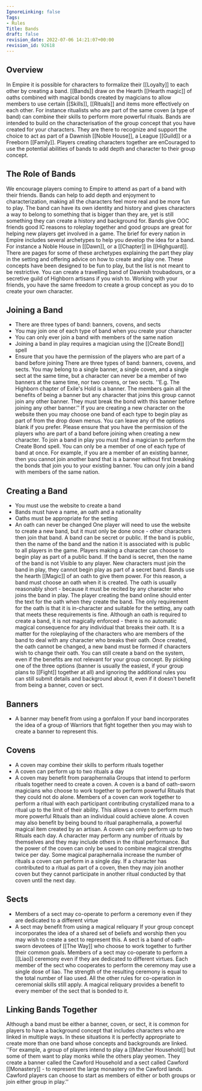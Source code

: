 ```yaml
---
IgnoreLinking: false
Tags:
- Rules
Title: Bands
draft: false
revision_date: 2022-07-06 14:21:07+00:00
revision_id: 92618
---
```


## Overview
In Empire it is possible for characters to formalize their [[Loyalty]] to each other by creating a band. [[Bands]] draw on the Hearth [[Hearth magic]] of 
oaths combined with magical bonds created by magicians to allow members to use certain [[Skills]], [[Rituals]] and items more effectively on each other. For instance ritualists who are part of the same coven (a type of band) can combine their skills to perform more powerful rituals.
Bands are intended to build on the characterisation of the group concept that you have created for your characters. They are there to recognize and support the choice to act as part of a Dawnish [[Noble House]], a League [[Guild]] or a Freeborn [[Family]]. Players creating characters together are enCouraged to use the potential abilities of bands to add depth and character to their group concept.
## The Role of Bands
We encourage players coming to Empire to attend as part of a band with their friends. Bands can help to add depth and enjoyment to characterization, making all the characters feel more real and be more fun to play. The band can have its own identity and history and gives characters a way to belong to something that is bigger than they are, yet is still something they can create a history and background for. Bands give OOC friends good IC reasons to roleplay together and good groups are great for helping new players get involved in a game. 
The brief for every nation in Empire includes several archetypes to help you develop the idea for a band. For instance a Noble House in [[Dawn]], or a [[Chapter]] in [[Highguard]]. There are pages for some of these archetypes explaining the part they play in the setting and offering advice on how to create and play one. These concepts have been designed to be fun to play, but the list is not meant to be restrictive. You can create a travelling band of Dawnish troubadours, or a secretive guild of Highborn artisans if you wish to. Working with your friends, you have the same freedom to create a group concept as you do to create your own character.
## Joining a Band
* There are three types of band: banners, covens, and sects
* You may join one of each type of band when you create your character
* You can only ever join a band with members of the same nation
* Joining a band in play requires a magician using the [[Create Bond]] spell
* Ensure that you have the permission of the players who are part of a band before joining
There are three types of band: banners, covens, and sects. You may belong to a single banner, a single coven, and a single sect at the same time, but a character can never be a member of two banners at the same time, nor two covens, or two sects. 
''E.g. The Highborn chapter of Exile's Hold is a banner. The members gain all the benefits of being a banner but any character that joins this group cannot join any other banner. They must break the bond with this banner before joining any other banner.''
If you are creating a new character on the website then you may choose one band of each type to begin play as part of from the drop down menus. You can leave any of the options blank if you prefer. Please ensure that you have the permission of the players who are part of a band before joining when creating a new character.
To join a band in play you must find a magician to perform the Create Bond spell. You can only be a member of one of each type of band at once. For example, if you are a member of an existing banner, then you cannot join another band that is a banner without first breaking the bonds that join you to your existing banner. You can only join a band with members of the same nation.
## Creating a Band
* You must use the website to create a band
* Bands must have a name, an oath and a nationality
* Oaths must be appropriate for the setting
* An oath can never be changed
One player will need to use the website to create a new band, but it must only be done once - other characters then join that band. A band can be secret or public. If the band is public, then the name of the band and the nation it is associated with is public to all players in the game. Players making a character can choose to begin play as part of a public band. If the band is secret, then the name of the band is not Visible to any player. New characters must join the band in play, they cannot begin play as part of a secret band.
Bands use the hearth [[Magic]] of an oath to give them power. For this reason, a band must choose an oath when it is created. The oath is usually reasonably short - because it must be recited by any character who joins the band in play. The player creating the band online should enter the text for the oath when they create the band. The only requirement for the oath is that it is in-character and suitable for the setting, any oath that meets these requirements is fine.
Although an oath is required to create a band, it is not magically enforced - there is no automatic magical consequence for any individual that breaks their oath. It is a matter for the roleplaying of the characters who are members of the band to deal with any character who breaks their oath. Once created, the oath cannot be changed, a new band must be formed if characters wish to change their oath.
You can still create a band on the system, even if the benefits are not relevant for your group concept. By picking one of the three options (banner is usually the easiest, if your group plans to [[Fight]] together at all) and ignoring the additional rules you can still submit details and background about it, even if it doesn't benefit from being a banner, coven or sect.
## Banners
* A banner may benefit from using a gonfalon
If your band incorporates the idea of a group of Warriors that fight together then you may wish to create a banner to represent this.
## Covens
* A coven may combine their skills to perform rituals together
* A coven can perform up to two rituals a day
* A coven may benefit from paraphernalia
Groups that intend to perform rituals together need to create a coven. A coven is a band of oath-sworn magicians who choose to work together to perform powerful Rituals that they could not do alone.
Members of a coven can work together to perform a ritual with each participant contributing crystallized mana to a ritual up to the limit of their ability. This allows a coven to perform much more powerful Rituals than an individual could achieve alone. A coven may also benefit by being bound to ritual paraphernalia, a powerful magical item created by an artisan. 
A coven can only perform up to two Rituals each day. A character may perform any number of rituals by themselves and they may include others in the ritual performance. But the power of the coven can only be used to combine magical strengths twice per day. Some magical paraphernalia increase the number of rituals a coven can perform in a single day.
If a character has contributed to a ritual as part of a coven, then they may join another coven but they cannot participate in another ritual conducted by that coven until the next day.
## Sects
* Members of a sect may co-operate to perform a ceremony even if they are dedicated to a different virtue
* A sect may benefit from using a magical reliquary
If your group concept incorporates the idea of a shared set of beliefs and worship then you may wish to create a sect to represent this. A sect is a band of oath-sworn devotees of [[The Way]] who choose to work together to further their common goals. 
Members of a sect may co-operate to perform a [[Liao]] ceremony even if they are dedicated to different virtues. Each member of the sect who cooperates to perform the ceremony may use a single dose of liao. The strength of the resulting ceremony is equal to the total number of liao used. All the other rules for co-operation in ceremonial skills still apply.
A magical reliquary provides a benefit to every member of the sect that is bonded to it.
## Linking Bands Together
Although a band must be either a banner, coven, or sect, it is common for players to have a background concept that includes characters who are linked in multiple ways. In these situations it is perfectly appropriate to create more than one band whose concepts and backgrounds are linked. 
''For example, a group of players intend to play a [[Marcher Household]] but some of them want to play monks while the others play yeomen. They create a banner called the Cawford Household and a sect called Cawford [[Monastery]] - to represent the large monastery on the Cawford lands. Cawford players can choose to start as members of either or both groups or join either group in play.''